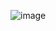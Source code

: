 ![image](https://github.com/xing61/xiaoyi-robot/assets/38256442/aae070df-a5b4-4419-a1e3-522832928283)
